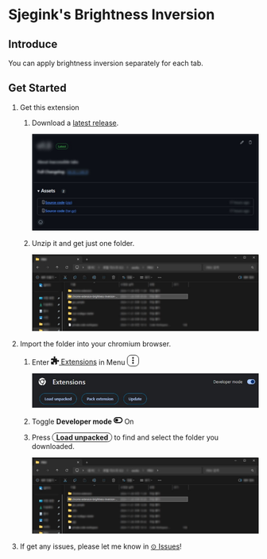 # Sjegink's Brightness Inversion

## Introduce

You can apply brightness inversion separately for each tab.

## Get Started

1. Get this extension

    1. Download a [latest release](https://github.com/sjegink/chrome-extension/releases).

		![get-release](./docs/get-release.jpg)

    1. Unzip it and get just one folder.
	
		![get-release](./docs/get-folder.jpg)

1. Import the folder into your chromium browser.

	1. Enter [<svg height=1rem fill="currentColor" xmlns="http://www.w3.org/2000/svg" viewBox="0 0 512 512"><!--!Font Awesome Free 6.7.1 by @fontawesome - https://fontawesome.com License - https://fontawesome.com/license/free Copyright 2024 Fonticons, Inc.--><path d="M192 104.8c0-9.2-5.8-17.3-13.2-22.8C167.2 73.3 160 61.3 160 48c0-26.5 28.7-48 64-48s64 21.5 64 48c0 13.3-7.2 25.3-18.8 34c-7.4 5.5-13.2 13.6-13.2 22.8c0 12.8 10.4 23.2 23.2 23.2l56.8 0c26.5 0 48 21.5 48 48l0 56.8c0 12.8 10.4 23.2 23.2 23.2c9.2 0 17.3-5.8 22.8-13.2c8.7-11.6 20.7-18.8 34-18.8c26.5 0 48 28.7 48 64s-21.5 64-48 64c-13.3 0-25.3-7.2-34-18.8c-5.5-7.4-13.6-13.2-22.8-13.2c-12.8 0-23.2 10.4-23.2 23.2L384 464c0 26.5-21.5 48-48 48l-56.8 0c-12.8 0-23.2-10.4-23.2-23.2c0-9.2 5.8-17.3 13.2-22.8c11.6-8.7 18.8-20.7 18.8-34c0-26.5-28.7-48-64-48s-64 21.5-64 48c0 13.3 7.2 25.3 18.8 34c7.4 5.5 13.2 13.6 13.2 22.8c0 12.8-10.4 23.2-23.2 23.2L48 512c-26.5 0-48-21.5-48-48L0 343.2C0 330.4 10.4 320 23.2 320c9.2 0 17.3 5.8 22.8 13.2C54.7 344.8 66.7 352 80 352c26.5 0 48-28.7 48-64s-21.5-64-48-64c-13.3 0-25.3 7.2-34 18.8C40.5 250.2 32.4 256 23.2 256C10.4 256 0 245.6 0 232.8L0 176c0-26.5 21.5-48 48-48l120.8 0c12.8 0 23.2-10.4 23.2-23.2z"/></svg> Extensions](chrome://extensions/) in Menu <i style="display:inline-flex; border:1px solid; border-radius:.5rem; width:1.35rem; height:1.35rem; align-items:center; justify-content: center;"><svg height=1rem fill="currentColor" xmlns="http://www.w3.org/2000/svg" viewBox="0 0 128 512"><!--!Font Awesome Free 6.7.1 by @fontawesome - https://fontawesome.com License - https://fontawesome.com/license/free Copyright 2024 Fonticons, Inc.--><path d="M64 360a56 56 0 1 0 0 112 56 56 0 1 0 0-112zm0-160a56 56 0 1 0 0 112 56 56 0 1 0 0-112zM120 96A56 56 0 1 0 8 96a56 56 0 1 0 112 0z"/></svg></i>
	
		![get-release](./docs/enter-extensions.jpg)

	1. Toggle **Developer mode <svg height=1rem fill="currentColor" xmlns="http://www.w3.org/2000/svg" viewBox="0 0 576 512"><!--!Font Awesome Free 6.7.1 by @fontawesome - https://fontawesome.com License - https://fontawesome.com/license/free Copyright 2024 Fonticons, Inc.--><path d="M384 128c70.7 0 128 57.3 128 128s-57.3 128-128 128l-192 0c-70.7 0-128-57.3-128-128s57.3-128 128-128l192 0zM576 256c0-106-86-192-192-192L192 64C86 64 0 150 0 256S86 448 192 448l192 0c106 0 192-86 192-192zM192 352a96 96 0 1 0 0-192 96 96 0 1 0 0 192z"/></svg>** On

	1. Press <strong style="display:inline-block; border:1px solid; padding:0 .5em; border-radius:1em;">Load unpacked</strong> to find and select the folder you downloaded.
	
		![get-release](./docs/get-folder.jpg)

1. If get any issues, please let me know in [⊙ Issues](https://github.com/sjegink/chrome-extension/issues)!